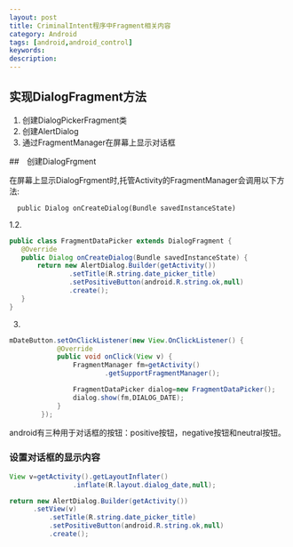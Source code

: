 ---layout: posttitle: CriminalIntent程序中Fragment相关内容category: Androidtags: [android,android_control]keywords:description:---
## 实现DialogFragment方法
1. 创建DialogPickerFragment类
2. 创建AlertDialog
3. 通过FragmentManager在屏幕上显示对话框


##　创建DialogFrgment
在屏幕上显示DialogFrgment时,托管Activity的FragmentManager会调用以下方法:

`  public Dialog onCreateDialog(Bundle savedInstanceState)`

1.2.


 ```java
public class FragmentDataPicker extends DialogFragment {
    @Override
    public Dialog onCreateDialog(Bundle savedInstanceState) {
        return new AlertDialog.Builder(getActivity())
                .setTitle(R.string.date_picker_title)
                .setPositiveButton(android.R.string.ok,null)
                .create();
    }
}
```

3.

```java
mDateButton.setOnClickListener(new View.OnClickListener() {
            @Override
            public void onClick(View v) {
                FragmentManager fm=getActivity()
                        .getSupportFragmentManager();

                FragmentDataPicker dialog=new FragmentDataPicker();
                dialog.show(fm,DIALOG_DATE);
            }
        });
```

android有三种用于对话框的按钮：positive按钮，negative按钮和neutral按钮。

### 设置对话框的显示内容

```java
View v=getActivity().getLayoutInflater()
                .inflate(R.layout.dialog_date,null);

return new AlertDialog.Builder(getActivity())
      .setView(v)
          .setTitle(R.string.date_picker_title)
          .setPositiveButton(android.R.string.ok,null)
          .create();
```
